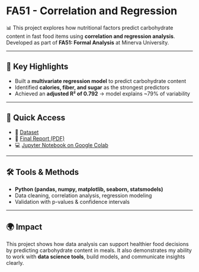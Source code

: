 # FA51 - Correlation and Regression

📊 This project explores how nutritional factors predict carbohydrate content in fast food items using **correlation and regression analysis**.  
Developed as part of **FA51: Formal Analysis** at Minerva University.  

---

## 🔑 Key Highlights
- Built a **multivariate regression model** to predict carbohydrate content  
- Identified **calories, fiber, and sugar** as the strongest predictors  
- Achieved an **adjusted R² of 0.792** → model explains ~79% of variability  

---

## 🚀 Quick Access
- 📂 [Dataset](https://drive.google.com/file/d/1CcC7vzln-8s83jICxigBVXVqRe2Jzk7C/view?usp=drive_link)  
- 📑 [Final Report (PDF)](https://drive.google.com/file/d/1n06nt-EHDY3wElRCRNQ2sYtL20nMf7Sn/view?usp=sharing)  
- 💻 [Jupyter Notebook on Google Colab](https://colab.research.google.com/drive/1mCsiu3KvLklEJHlex-ogfd2Y246sbxOp?usp=sharing)  

---

## 🛠️ Tools & Methods
- **Python (pandas, numpy, matplotlib, seaborn, statsmodels)**  
- Data cleaning, correlation analysis, regression modeling  
- Validation with p-values & confidence intervals  

---

## 🌍 Impact
This project shows how data analysis can support healthier food decisions by predicting carbohydrate content in meals. It also demonstrates my ability to work with **data science tools**, build models, and communicate insights clearly.  
